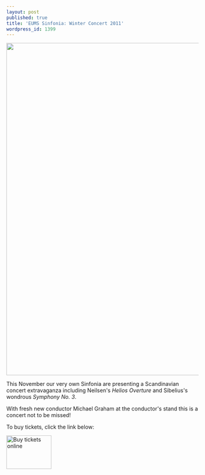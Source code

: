 ```yaml
---
layout: post
published: true
title: 'EUMS Sinfonia: Winter Concert 2011'
wordpress_id: 1399
---
```


<a title="buy tickets online" href="http://www.ticketsource.co.uk/event/18481"> <img src="http://eums.eusa.ed.ac.uk/wp-content/uploads/images/w620/posters/20111126_sinf.jpg" alt="" width="620" height="872" /></a>

This November our very own Sinfonia are presenting a Scandinavian concert extravaganza including Neilsen's <em>Helios Overture</em> and Sibelius's wondrous <em>Symphony No. 3</em>.

With fresh new conductor Michael Graham at the conductor's stand this is a concert not to be missed!

To buy tickets, click the link below:

<a title="buy tickets online" href="http://www.ticketsource.co.uk/event/18481"> <img class="centred" src="http://www.ticketsource.co.uk/images/buyTickets/buyTickets-medium.png" alt="Buy tickets online" width="118" height="88" border="0" /></a>
